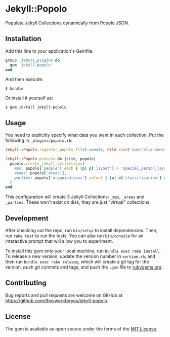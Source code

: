 # Jekyll::Popolo

Populate Jekyll Collections dynamically from Popolo JSON.

## Installation

Add this line to your application's Gemfile:

```ruby
group :jekyll_plugins do
  gem 'jekyll-popolo'
end
```

And then execute:

    $ bundle

Or install it yourself as:

    $ gem install jekyll-popolo

## Usage

You need to explicitly specify what data you want in each collection. Put the following in `_plugins/popolo.rb`:

```ruby
Jekyll::Popolo.register_popolo_file(:senate, File.read('australia-senate-popolo.json'))

Jekyll::Popolo.process do |site, popolo|
  popolo.create_jekyll_collections(
    mps: popolo['people'].each { |p| p['layout'] = 'special_person_layout' },
    areas: popolo['areas'],
    parties: popolo['organizations'].select { |o| o['classification'] == 'party' },
  )
end
```

This configuration will create 3 Jekyll Collections: `_mps`, `_areas` and `_parties`. These won't exist on disk, they are just "virtual" collections.

## Development

After checking out the repo, run `bin/setup` to install dependencies. Then, run `rake test` to run the tests. You can also run `bin/console` for an interactive prompt that will allow you to experiment.

To install this gem onto your local machine, run `bundle exec rake install`. To release a new version, update the version number in `version.rb`, and then run `bundle exec rake release`, which will create a git tag for the version, push git commits and tags, and push the `.gem` file to [rubygems.org](https://rubygems.org).

## Contributing

Bug reports and pull requests are welcome on GitHub at https://github.com/theyworkforyou/jekyll-popolo.

## License

The gem is available as open source under the terms of the [MIT License](http://opensource.org/licenses/MIT).
